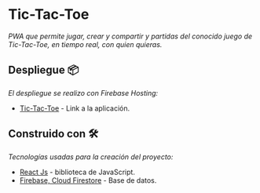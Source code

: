 # Tic-Tac-Toe

_PWA que permite jugar, crear y compartir y partidas del conocido juego de Tic-Tac-Toe, en tiempo real, con quien quieras._

## Despliegue 📦

_El despliegue se realizo con Firebase Hosting:_
* [Tic-Tac-Toe](https://test-zone-aaf7f.web.app) -  Link a la aplicación. 
## Construido con 🛠️

_Tecnologías usadas para la creación del proyecto:_

* [React Js](https://es.reactjs.org/) -  biblioteca de JavaScript. 
* [Firebase, Cloud Firestore](https://firebase.google.com/docs/firestore?hl=es) - Base de datos.